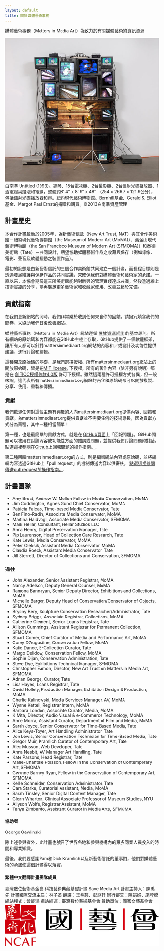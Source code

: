 ```yaml
---
layout: default
title: 關於媒體藝術事務
---
```



<section id="about" class="section scrollspy" markdown="1">

<span class="flow-text">
媒體藝術事務（Matters in Media Art）為致力於有關媒體藝術的資訊資源
</span>

![](img/paik.jpg)
<span class="img-caption" markdown="1">
白南準 Untitled (1993)。鋼琴、15台電視機、2台攝影機、2台鐳射光碟播放器、1盞電燈與燈泡和電線，整體約8′ 4″ x 8′ 9″ x 48″ （254 x 266.7 x 121.9公分），包括鐳射光碟播放器和燈。紐約現代藝術博物館。Bernhill基金、Gerald S. Elliot基金、Margot Paul Ernst的捐贈和購買。©2013白南準資產管理
</span>

</section>



<section id="project-history" class="section scrollspy" markdown="1">

## 計畫歷史

本合作計畫啟動於2005年，為新藝術信託（New Art Trust, NAT）與其合作美術館－紐約現代藝術博物館（the Museum of Modern Art (MoMA)）、舊金山現代藝術博物館（the San Francisco Museum of Modern Art (SFMOMA)）和泰德美術館（Tate）－共同設計，期望協助媒體藝術作品之收藏與保存（例如錄像、電影、聲音及軟體驅動之裝置作品）。

最初的設想是由新藝術信託的三個合作美術館共同建立一個計畫，而長程目標則是透過發展維護與保存作品的共同實踐，來確保我們對媒體藝術和藝術家的承諾。一直以來，本協會期盼這三所美術館能夠對新興的管理實踐達成共識，然後透過線上技術實踐的分享，能再廣邀更多藝術家和收藏家使用、改善並臻於完備。

</section>

<section id="contribution-guidelines" class="section scrollspy" markdown="1">

## 貢獻指南

在我們更新網站的同時，我們非常樂於收到任何來自你的回饋。請撥冗填寫我們的問卷，以協助我們日後改善網站。

媒體藝術事務（Matters in Media Art）網站遵循 [開放資源哲學](https://opensource.org/osd) 的基本原則。所有網站的原始碼和內容都能在GitHub主機上存取，GitHub提供了一個軟體框架，讓所有人都可以針對mattersinmediaart.org網站的內容和／或設計及功能性提供建議、進行討論和編輯。

這種開放原始碼的基礎，是我們選擇授權。所有mattersinmediaart.org網站上的開放原始碼，皆是在[MIT license](https://en.wikipedia.org/wiki/MIT_License), 下授權，所有的著作內容（除非另有說明）都是在 [創用CC授權條款4.0版](http://creativecommons.org/licenses/by/4.0/) 許可下授權。雖然這兩種許可授權方式各異，但一般來說，這代表所有mattersinmediaart.org網站的內容和原始碼都可以開放複製、分享、使用、重製和傳播。

### 貢獻

我們歡迎任何對這個主題有興趣的人向mattersinmediaart.org提供內容、回饋和貢獻。為mattersinmediaart.org提供貢獻並不需要任何的技術專長，因為貢獻方式分為兩種，其中一種相當簡單！

第一種，也是最簡單的貢獻方式，就是在 [GitHub頁面](https://github.com/matters-in-media-art/mattersinmediart.org/issues)上「回報問題」。GitHub問題可以被用在討論內容或功能性方面的錯誤或問題，並提供我們討論問題的對話。 [點選這裡參閱在Github上回報問題的操作指南。](https://help.github.com/articles/creating-an-issue/).

第二種回饋mattersinmediaart.org的方式，則是編輯網站內容或原始碼，並將編輯內容透過GitHub上「pull request」的機制傳送內容以供審核。 [點選這裡參閱傳送pull request的操作指南。](https://help.github.com/articles/using-pull-requests/).

<!--

make a note about how we are accepting pull requests, but not new repo admins at the moment

also some text about how we are a small team of volunteers and time is limited

link to the contributors page and explain the distinction between project team and contributors

-->

</section>

<section id="the-team" class="section scrollspy" markdown="1">


## 計畫團隊
* Amy Brost, Andrew W. Mellon Fellow in Media Conservation, MoMA
* Jim Coddington, Agnes Gund Chief Conservator, MoMA
* Patricia Falcao, Time-based Media Conservator, Tate
* Ben Fino-Radin, Associate Media Conservator, MoMA
* Martina Haidvogl, Associate Media Conservator, SFMOMA
* Mark Hellar, Consultant, Hellar Studios LLC
* Anna Henry, Digital Preservation Manager, Tate
* Pip Laurenson, Head of Collection Care Research, Tate
* Kate Lewis, Media Conservator, MoMA
* Peter Oleksik, Assistant Media Conservator, MoMA
* Claudia Roeck, Assistant Media Conservator, Tate
* Jill Sterrett, Director of Collections and Conservation, SFMOMA

### 過往

* John Alexander, Senior Assistant Registrar, MoMA
* Nancy Adelson, Deputy General Counsel, MoMA
* Ramona Bannayan, Senior Deputy Director, Exhibitions and Collections, MoMA
* Michelle Barger, Deputy Head of Conservation/Conservator of Objects, SFMOMA
* Bryony Bery, Sculpture Conservation Researcher/Administrator, Tate
* Sydney Briggs, Associate Registrar, Collections, MoMA
* Catherine Clement, Senior Loans Registrar, Tate
* Allison Cummings, Assistant Registrar for Permanent Collection, SFMOMA
* Stuart Comer, Chief Curator of Media and Performance Art, MoMA
* Corey D’Augustine, Conservation Fellow, MoMA
* Katie Dance, E-Collection Curator, Tate
* Margo Delidow, Conservation Fellow, MoMA
* Sophie Dijan, Conservation Administration, Tate
* Steve Dye, Exhibitions Technical Manager, SFMOMA
* Christopher Eamon, Director, New Art Trust on Matters in Media Art, SFMOMA
* Adrian George, Curator, Tate
* Lisa Hayes, Loans Registrar, Tate
* David Hollely, Production Manager, Exhibition Design & Production, MoMA
* Charlie Kalinowski, Media Services Manager, AV, MoMA
* Wynne Kettell, Registrar Intern, MoMA
* Barbara London, Associate Curator, Media, MoMA
* K Mita, Director, Audio Visual & e-Commerce Technology, MoMA
* Anne Morra, Assistant Curator, Department of Film and Media, MoMA
* Sarah Joyce, Senior Conservator for Time-Based Media, Tate
* Alice Keys-Toyer, Art Handling Administrator, Tate
* Jon Lewis, Senior Conservation Technician for Time-Based Media, Tate
* Gregor Muir, Kramlich Curator of Contemporary Art, Tate
* Alex Musson, Web Developer, Tate
* Anna Nesbit, AV Manager Art Handling, Tate
* Kate Parsons, Head Registrar, Tate
* Marie-Chantale Poisson, Fellow in the Conservation of Contemporary Art, SFMOMA
* Gwynne Barney Ryan, Fellow in the Conservation of Contemporary Art, SFMOMA
* Kellie Schneider, Conservation Administrator, Tate
* Cara Starke, Curatorial Assistant, Media, MoMA
* Sarah Tinsley, Senior Digital Content Manager, Tate
* Glenn Wharton, Clinical Associate Professor of Museum Studies, NYU
* Allyson Wolfe, Registrar Assistant, MoMA
* Tanya Zimbardo, Assistant Curator in Media Arts, SFMOMA


#### 協助者
George Gawlinski

除上述參與者外，此計畫也號召了世界各地和參與機構內的眾多同業人員投入的時間和專業知識。

最後，我們要感謝Pam和Dick Kramlich以及新藝術信託的董事們，他們對媒體藝術的承諾使這個計畫得以落實。

#### 繁體中文翻譯計畫團隊成員

臺灣數位藝術基金會
科技藝術典藏基礎計畫 Save Media Art
計畫主持人：陳禹先
計畫國際交流主任：林子荃
翻譯：王幸慈、彭庭軒
同行審查：陳娟娟、施登騰
網站程式：曾能鴻
網站維運：臺灣數位藝術基金會
贊助單位：國家文藝基金會
![](img/ncafroc.jpg)


</section>
